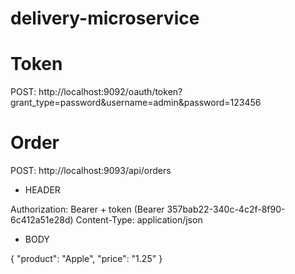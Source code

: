 # delivery-microservice

# Token

 POST: http://localhost:9092/oauth/token?grant_type=password&username=admin&password=123456
 
 # Order
 
 POST: http://localhost:9093/api/orders
 
 * HEADER
 
 Authorization: Bearer + token (Bearer 357bab22-340c-4c2f-8f90-6c412a51e28d)
 Content-Type: application/json
 
 * BODY
 
 {
  "product": "Apple",
  "price": "1.25"
}



